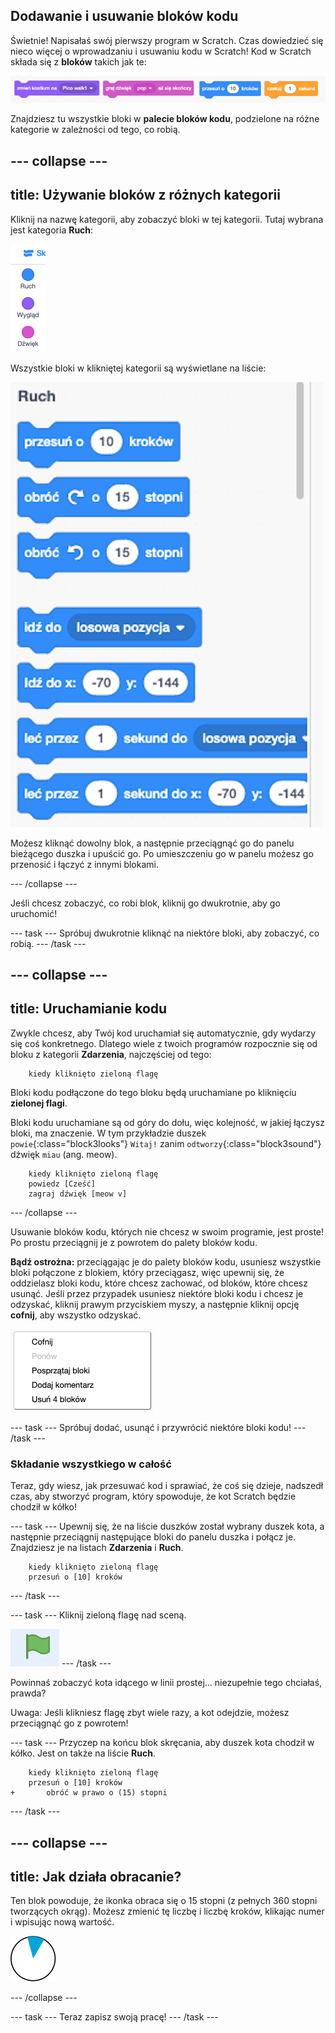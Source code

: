 ## Dodawanie i usuwanie bloków kodu

Świetnie! Napisałaś swój pierwszy program w Scratch. Czas dowiedzieć się nieco więcej o wprowadzaniu i usuwaniu kodu w Scratch! Kod w Scratch składa się z **bloków** takich jak te:

![](images/code1.png)

Znajdziesz tu wszystkie bloki w **palecie bloków kodu**, podzielone na różne kategorie w zależności od tego, co robią.

--- collapse ---
---
title: Używanie bloków z różnych kategorii
---

Kliknij na nazwę kategorii, aby zobaczyć bloki w tej kategorii. Tutaj wybrana jest kategoria **Ruch**:

![](images/code2a.png)

Wszystkie bloki w klikniętej kategorii są wyświetlane na liście:

![](images/code2b.png)

Możesz kliknąć dowolny blok, a następnie przeciągnąć go do panelu bieżącego duszka i upuścić go. Po umieszczeniu go w panelu możesz go przenosić i łączyć z innymi blokami.

--- /collapse ---

Jeśli chcesz zobaczyć, co robi blok, kliknij go dwukrotnie, aby go uruchomić!

--- task --- Spróbuj dwukrotnie kliknąć na niektóre bloki, aby zobaczyć, co robią. --- /task ---

--- collapse ---
---
title: Uruchamianie kodu
---

Zwykle chcesz, aby Twój kod uruchamiał się automatycznie, gdy wydarzy się coś konkretnego. Dlatego wiele z twoich programów rozpocznie się od bloku z kategorii **Zdarzenia**, najczęściej od tego:

```blocks3
    kiedy kliknięto zieloną flagę
```

Bloki kodu podłączone do tego bloku będą uruchamiane po kliknięciu **zielonej flagi**.

Bloki kodu uruchamiane są od góry do dołu, więc kolejność, w jakiej łączysz bloki, ma znaczenie. W tym przykładzie duszek `powie`{:class="block3looks"} `Witaj!` zanim `odtworzy`{:class="block3sound"} dźwięk `miau` (ang. meow).

```blocks3
    kiedy kliknięto zieloną flagę
    powiedz [Cześć]
    zagraj dźwięk [meow v]
```

--- /collapse ---

Usuwanie bloków kodu, których nie chcesz w swoim programie, jest proste! Po prostu przeciągnij je z powrotem do palety bloków kodu.

**Bądź ostrożna:** przeciągając je do palety bloków kodu, usuniesz wszystkie bloki połączone z blokiem, który przeciągasz, więc upewnij się, że oddzielasz bloki kodu, które chcesz zachować, od bloków, które chcesz usunąć. Jeśli przez przypadek usuniesz niektóre bloki kodu i chcesz je odzyskać, kliknij prawym przyciskiem myszy, a następnie kliknij opcję **cofnij**, aby wszystko odzyskać.

![](images/code6.png)

--- task --- Spróbuj dodać, usunąć i przywrócić niektóre bloki kodu! --- /task ---

### Składanie wszystkiego w całość

Teraz, gdy wiesz, jak przesuwać kod i sprawiać, że coś się dzieje, nadszedł czas, aby stworzyć program, który spowoduje, że kot Scratch będzie chodził w kółko!

--- task --- Upewnij się, że na liście duszków został wybrany duszek kota, a następnie przeciągnij następujące bloki do panelu duszka i połącz je. Znajdziesz je na listach **Zdarzenia** i **Ruch**.

```blocks3
    kiedy kliknięto zieloną flagę
    przesuń o [10] kroków
```

--- /task ---

--- task --- Kliknij zieloną flagę nad sceną.

![](images/code7.png) --- /task ---

Powinnaś zobaczyć kota idącego w linii prostej... niezupełnie tego chciałaś, prawda?

Uwaga: Jeśli klikniesz flagę zbyt wiele razy, a kot odejdzie, możesz przeciągnąć go z powrotem!

--- task --- Przyczep na końcu blok skręcania, aby duszek kota chodził w kółko. Jest on także na liście **Ruch**.

```blocks3
    kiedy kliknięto zieloną flagę
    przesuń o [10] kroków
+       obróć w prawo o (15) stopni
```

--- /task ---

--- collapse ---
---
title: Jak działa obracanie?
---

Ten blok powoduje, że ikonka obraca się o 15 stopni (z pełnych 360 stopni tworzących okrąg). Możesz zmienić tę liczbę i liczbę kroków, klikając numer i wpisując nową wartość.

![](images/code9.png)

--- /collapse ---

--- task --- Teraz zapisz swoją pracę! --- /task ---